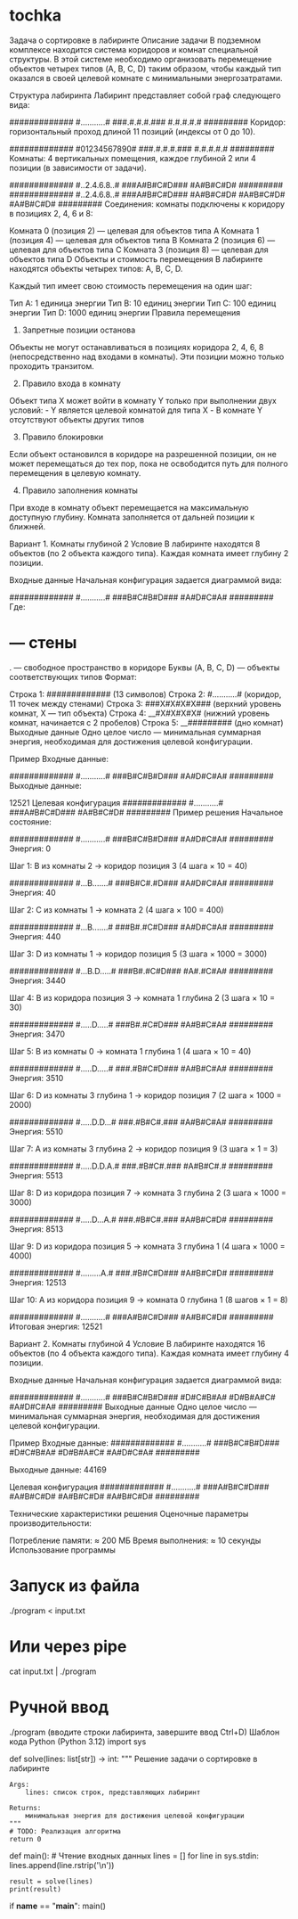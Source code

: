 # tochka

Задача о сортировке в лабиринте
Описание задачи
В подземном комплексе находится система коридоров и комнат специальной структуры. В этой системе необходимо организовать перемещение объектов четырех типов (A, B, C, D) таким образом, чтобы каждый тип оказался в своей целевой комнате с минимальными энергозатратами.

Структура лабиринта
Лабиринт представляет собой граф следующего вида:

#############
#...........#
###.#.#.#.###
  #.#.#.#.#
  #########
Коридор: горизонтальный проход длиной 11 позиций (индексы от 0 до 10).

#############
#01234567890#
###.#.#.#.###
  #.#.#.#.#
  #########
Комнаты: 4 вертикальных помещения, каждое глубиной 2 или 4 позиции (в зависимости от задачи).

#############
#..2.4.6.8..#
###A#B#C#D###
  #A#B#C#D#
  #########
#############
#..2.4.6.8..#
###A#B#C#D###
  #A#B#C#D#
  #A#B#C#D#
  #A#B#C#D#
  #########
Соединения: комнаты подключены к коридору в позициях 2, 4, 6 и 8:

Комната 0 (позиция 2) — целевая для объектов типа A
Комната 1 (позиция 4) — целевая для объектов типа B
Комната 2 (позиция 6) — целевая для объектов типа C
Комната 3 (позиция 8) — целевая для объектов типа D
Объекты и стоимость перемещения
В лабиринте находятся объекты четырех типов: A, B, C, D.

Каждый тип имеет свою стоимость перемещения на один шаг:

Тип A: 1 единица энергии
Тип B: 10 единиц энергии
Тип C: 100 единиц энергии
Тип D: 1000 единиц энергии
Правила перемещения
1. Запретные позиции останова

Объекты не могут останавливаться в позициях коридора 2, 4, 6, 8 (непосредственно над входами в комнаты). Эти позиции можно только проходить транзитом.

2. Правило входа в комнату

Объект типа X может войти в комнату Y только при выполнении двух условий: - Y является целевой комнатой для типа X - В комнате Y отсутствуют объекты других типов

3. Правило блокировки

Если объект остановился в коридоре на разрешенной позиции, он не может перемещаться до тех пор, пока не освободится путь для полного перемещения в целевую комнату.

4. Правило заполнения комнаты

При входе в комнату объект перемещается на максимальную доступную глубину. Комната заполняется от дальней позиции к ближней.

Вариант 1. Комнаты глубиной 2
Условие
В лабиринте находятся 8 объектов (по 2 объекта каждого типа). Каждая комната имеет глубину 2 позиции.

Входные данные
Начальная конфигурация задается диаграммой вида:

#############
#...........#
###B#C#B#D###
  #A#D#C#A#
  #########
Где:

# — стены
. — свободное пространство в коридоре
Буквы (A, B, C, D) — объекты соответствующих типов
Формат:

Строка 1: ############# (13 символов)
Строка 2: #...........# (коридор, 11 точек между стенами)
Строка 3: ###X#X#X#X### (верхний уровень комнат, X — тип объекта)
Строка 4: __#X#X#X#X# (нижний уровень комнат, начинается с 2 пробелов)
Строка 5: __######### (дно комнат)
Выходные данные
Одно целое число — минимальная суммарная энергия, необходимая для достижения целевой конфигурации.

Пример
Входные данные:

#############
#...........#
###B#C#B#D###
  #A#D#C#A#
  #########
Выходные данные:

12521
Целевая конфигурация
#############
#...........#
###A#B#C#D###
  #A#B#C#D#
  #########
Пример решения
Начальное состояние:

#############
#...........#
###B#C#B#D###
  #A#D#C#A#
  #########
Энергия: 0

Шаг 1: B из комнаты 2 → коридор позиция 3 (4 шага × 10 = 40)

#############
#...B.......#
###B#C#.#D###
  #A#D#C#A#
  #########
Энергия: 40

Шаг 2: C из комнаты 1 → комната 2 (4 шага × 100 = 400)

#############
#...B.......#
###B#.#C#D###
  #A#D#C#A#
  #########
Энергия: 440

Шаг 3: D из комнаты 1 → коридор позиция 5 (3 шага × 1000 = 3000)

#############
#...B.D.....#
###B#.#C#D###
  #A#.#C#A#
  #########
Энергия: 3440

Шаг 4: B из коридора позиция 3 → комната 1 глубина 2 (3 шага × 10 = 30)

#############
#.....D.....#
###B#.#C#D###
  #A#B#C#A#
  #########
Энергия: 3470

Шаг 5: B из комнаты 0 → комната 1 глубина 1 (4 шага × 10 = 40)

#############
#.....D.....#
###.#B#C#D###
  #A#B#C#A#
  #########
Энергия: 3510

Шаг 6: D из комнаты 3 глубина 1 → коридор позиция 7 (2 шага × 1000 = 2000)

#############
#.....D.D...#
###.#B#C#.###
  #A#B#C#A#
  #########
Энергия: 5510

Шаг 7: A из комнаты 3 глубина 2 → коридор позиция 9 (3 шага × 1 = 3)

#############
#.....D.D.A.#
###.#B#C#.###
  #A#B#C#.#
  #########
Энергия: 5513

Шаг 8: D из коридора позиция 7 → комната 3 глубина 2 (3 шага × 1000 = 3000)

#############
#.....D...A.#
###.#B#C#.###
  #A#B#C#D#
  #########
Энергия: 8513

Шаг 9: D из коридора позиция 5 → комната 3 глубина 1 (4 шага × 1000 = 4000)

#############
#.........A.#
###.#B#C#D###
  #A#B#C#D#
  #########
Энергия: 12513

Шаг 10: A из коридора позиция 9 → комната 0 глубина 1 (8 шагов × 1 = 8)

#############
#...........#
###A#B#C#D###
  #A#B#C#D#
  #########
Итоговая энергия: 12521

Вариант 2. Комнаты глубиной 4
Условие
В лабиринте находятся 16 объектов (по 4 объекта каждого типа). Каждая комната имеет глубину 4 позиции.

Входные данные
Начальная конфигурация задается диаграммой вида:

#############
#...........#
###B#C#B#D###
  #D#C#B#A#
  #D#B#A#C#
  #A#D#C#A#
  #########
Выходные данные
Одно целое число — минимальная суммарная энергия, необходимая для достижения целевой конфигурации.

Пример
Входные данные:
#############
#...........#
###B#C#B#D###
  #D#C#B#A#
  #D#B#A#C#
  #A#D#C#A#
  #########

Выходные данные:
44169

Целевая конфигурация
#############
#...........#
###A#B#C#D###
  #A#B#C#D#
  #A#B#C#D#
  #A#B#C#D#
  #########

Технические характеристики решения
Оценочные параметры производительности:

Потребление памяти: ≈ 200 МБ
Время выполнения: ≈ 10 секунды
Использование программы
# Запуск из файла
./program < input.txt

# Или через pipe
cat input.txt | ./program

# Ручной ввод
./program
(вводите строки лабиринта, завершите ввод Ctrl+D)
Шаблон кода
Python (Python 3.12)
import sys


def solve(lines: list[str]) -> int:
    """
    Решение задачи о сортировке в лабиринте

    Args:
        lines: список строк, представляющих лабиринт

    Returns:
        минимальная энергия для достижения целевой конфигурации
    """
    # TODO: Реализация алгоритма
    return 0


def main():
    # Чтение входных данных
    lines = []
    for line in sys.stdin:
        lines.append(line.rstrip('\n'))

    result = solve(lines)
    print(result)


if __name__ == "__main__":
    main()
